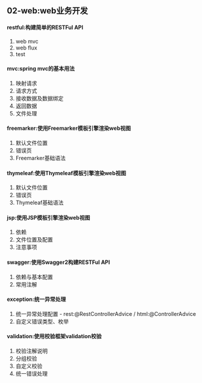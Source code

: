 ## 02-web:web业务开发
#### restful:构建简单的RESTFul API
1. web mvc
1. web flux
1. test

#### mvc:spring mvc的基本用法
1. 映射请求
1. 请求方式
1. 接收数据及数据绑定
1. 返回数据
1. 文件处理

#### freemarker:使用Freemarker模板引擎渲染web视图
1. 默认文件位置
1. 错误页
1. Freemarker基础语法

#### thymeleaf:使用Thymeleaf模板引擎渲染web视图
1. 默认文件位置
1. 错误页
1. Thymeleaf基础语法

#### jsp:使用JSP模板引擎渲染web视图
1. 依赖
1. 文件位置及配置
3. 注意事项

#### swagger:使用Swagger2构建RESTFul API
1. 依赖与基本配置
1. 常用注解

#### exception:统一异常处理
1. 统一异常处理配置 - rest:@RestControllerAdvice / html:@ControllerAdvice
1. 自定义错误类型、枚举

#### validation:使用校验框架validation校验
1. 校验注解说明
1. 分组校验
1. 自定义校验
1. 统一错误处理
